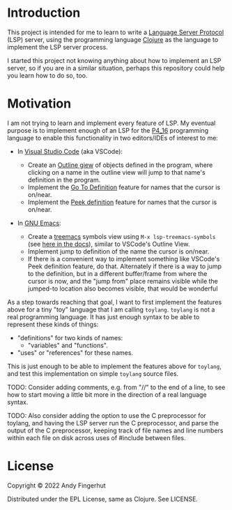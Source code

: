 # Introduction

This project is intended for me to learn to write a [Language Server
Protocol](https://microsoft.github.io/language-server-protocol/) (LSP)
server, using the programming language [Clojure](https://clojure.org/)
as the language to implement the LSP server process.

I started this project not knowing anything about how to implement an
LSP server, so if you are in a similar situation, perhaps this
repository could help you learn how to do so, too.


# Motivation

I am not trying to learn and implement every feature of LSP.  My
eventual purpose is to implement enough of an LSP for the
[P4_16](https://p4.org/) programming language to enable this
functionality in two editors/IDEs of interest to me:

+ In [Visual Studio Code](https://code.visualstudio.com/) (aka
  VSCode):
  + Create an [Outline
    giew](https://code.visualstudio.com/docs/getstarted/userinterface#_outline-view)
    of objects defined in the program, where clicking on a name in the
    outline view will jump to that name's definition in the program.
  + Implement the [Go To
    Definition](https://code.visualstudio.com/docs/editor/editingevolved#_go-to-definition)
    feature for names that the cursor is on/near.
  + Implement the [Peek
    definition](https://docs.microsoft.com/en-us/visualstudio/ide/how-to-view-and-edit-code-by-using-peek-definition-alt-plus-f12?view=vs-2022#use-peek-definition)
    feature for names that the cursor is on/near.

+ In [GNU Emacs](https://www.gnu.org/software/emacs/):
  + Create a [treemacs](https://github.com/emacs-lsp/lsp-treemacs)
    symbols view using `M-x lsp-treemacs-symbols` (see [here in the
    docs](https://github.com/emacs-lsp/lsp-treemacs#lsp-treemacs-symbols)),
    similar to VSCode's Outline View.
  + Implement jump to definition of the name the cursor is on/near.
  + If there is a convenient way to implement something like VSCode's
    Peek definition feature, do that.  Alternately if there is a way
    to jump to the definition, but in a different buffer/frame from
    where the cursor is now, and the "jump from" place remains visible
    while the jumped-to location also becomes visible, that would be
    wonderful

As a step towards reaching that goal, I want to first implement the
features above for a tiny "toy" language that I am calling `toylang`.
`toylang` is not a real programming language.  It has just enough
syntax to be able to represent these kinds of things:

+ "definitions" for two kinds of names:
  + "variables" and "functions".
+ "uses" or "references" for these names.

This is just enough to be able to implement the features above for
`toylang`, and test this implementation on simple `toylang` source
files.

TODO: Consider adding comments, e.g. from "//" to the end of a line,
to see how to start moving a little bit more in the direction of a
real language syntax.

TODO: Also consider adding the option to use the C preprocessor for
toylang, and having the LSP server run the C preprocessor, and parse
the output of the C preprocessor, keeping track of file names and line
numbers within each file on disk across uses of #include between
files.


# License

Copyright © 2022 Andy Fingerhut

Distributed under the EPL License, same as Clojure. See LICENSE.
